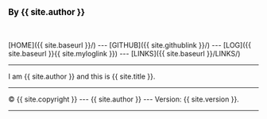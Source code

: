 <span style="color:black; font-weight:bold; font-size:larger;">By {{ site.author }}</span>

<br><br>
[HOME]({{ site.baseurl }}/) --- 
[GITHUB]({{ site.githublink }}/) --- 
[LOG]({{ site.baseurl }}{{ site.myloglink }}) --- 
[LINKS]({{ site.baseurl }}/LINKS/)
<br>
<hr>
I am {{ site.author }} and this is {{ site.title }}.
<hr>
&copy; {{ site.copyright }} --- {{ site.author }} --- Version: {{ site.version }}.
<hr>
<br>
